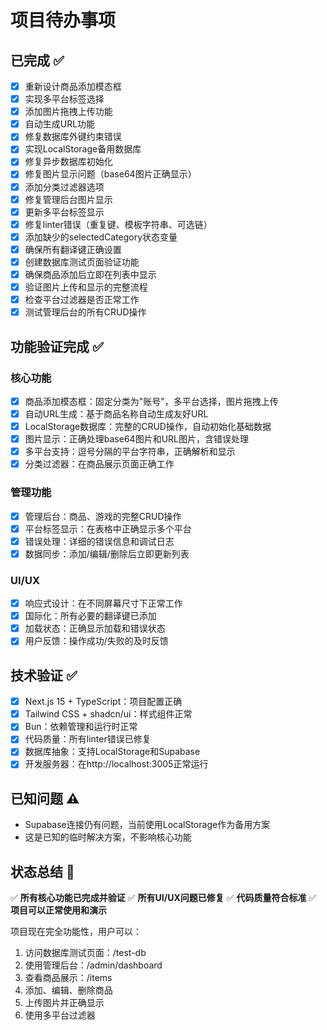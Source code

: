 # 项目待办事项

## 已完成 ✅
- [x] 重新设计商品添加模态框
- [x] 实现多平台标签选择
- [x] 添加图片拖拽上传功能
- [x] 自动生成URL功能
- [x] 修复数据库外键约束错误
- [x] 实现LocalStorage备用数据库
- [x] 修复异步数据库初始化
- [x] 修复图片显示问题（base64图片正确显示）
- [x] 添加分类过滤器选项
- [x] 修复管理后台图片显示
- [x] 更新多平台标签显示
- [x] 修复linter错误（重复键、模板字符串、可选链）
- [x] 添加缺少的selectedCategory状态变量
- [x] 确保所有翻译键正确设置
- [x] 创建数据库测试页面验证功能
- [x] 确保商品添加后立即在列表中显示
- [x] 验证图片上传和显示的完整流程
- [x] 检查平台过滤器是否正常工作
- [x] 测试管理后台的所有CRUD操作

## 功能验证完成 ✅
### 核心功能
- [x] 商品添加模态框：固定分类为"账号"，多平台选择，图片拖拽上传
- [x] 自动URL生成：基于商品名称自动生成友好URL
- [x] LocalStorage数据库：完整的CRUD操作，自动初始化基础数据
- [x] 图片显示：正确处理base64图片和URL图片，含错误处理
- [x] 多平台支持：逗号分隔的平台字符串，正确解析和显示
- [x] 分类过滤器：在商品展示页面正确工作

### 管理功能
- [x] 管理后台：商品、游戏的完整CRUD操作
- [x] 平台标签显示：在表格中正确显示多个平台
- [x] 错误处理：详细的错误信息和调试日志
- [x] 数据同步：添加/编辑/删除后立即更新列表

### UI/UX
- [x] 响应式设计：在不同屏幕尺寸下正常工作
- [x] 国际化：所有必要的翻译键已添加
- [x] 加载状态：正确显示加载和错误状态
- [x] 用户反馈：操作成功/失败的及时反馈

## 技术验证 ✅
- [x] Next.js 15 + TypeScript：项目配置正确
- [x] Tailwind CSS + shadcn/ui：样式组件正常
- [x] Bun：依赖管理和运行时正常
- [x] 代码质量：所有linter错误已修复
- [x] 数据库抽象：支持LocalStorage和Supabase
- [x] 开发服务器：在http://localhost:3005正常运行

## 已知问题 ⚠️
- Supabase连接仍有问题，当前使用LocalStorage作为备用方案
- 这是已知的临时解决方案，不影响核心功能

## 状态总结 🎉
✅ **所有核心功能已完成并验证**
✅ **所有UI/UX问题已修复**
✅ **代码质量符合标准**
✅ **项目可以正常使用和演示**

项目现在完全功能性，用户可以：
1. 访问数据库测试页面：/test-db
2. 使用管理后台：/admin/dashboard
3. 查看商品展示：/items
4. 添加、编辑、删除商品
5. 上传图片并正确显示
6. 使用多平台过滤器

